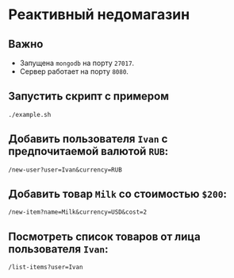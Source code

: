 # Реактивный недомагазин

## Важно

* Запущена `mongodb` на порту `27017`.
* Сервер работает на порту `8080`.

## Запустить скрипт с примером
```console
./example.sh
```

## Добавить пользователя `Ivan` с предпочитаемой валютой `RUB`:

```console
/new-user?user=Ivan&currency=RUB
```

## Добавить товар `Milk` со стоимостью `$200`:
```console
/new-item?name=Milk&currency=USD&cost=2
```

## Посмотреть список товаров от лица пользователя `Ivan`:
```console
/list-items?user=Ivan
```
